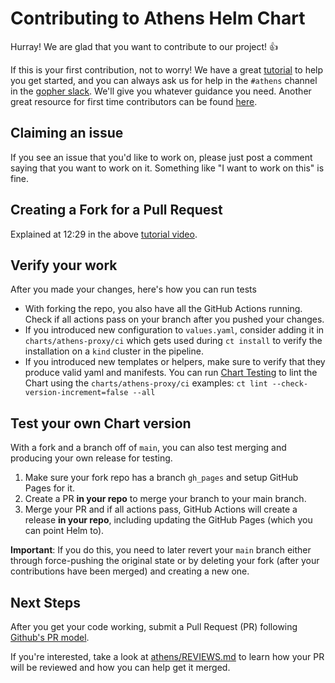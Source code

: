 # Contributing to Athens Helm Chart
Hurray! We are glad that you want to contribute to our project! 👍

If this is your first contribution, not to worry! We have a great [tutorial](https://www.youtube.com/watch?v=bgSDcTyysRc) 
to help you get started, and you can always ask us for help in the `#athens` channel in the 
[gopher slack](https://invite.slack.golangbridge.org/). We'll give you whatever guidance you need. Another great 
resource for first time contributors can be found 
[here](https://github.com/firstcontributions/first-contributions/blob/master/README.md).

## Claiming an issue
If you see an issue that you'd like to work on, please just post a comment saying that you want to work on it. 
Something like "I want to work on this" is fine.

## Creating a Fork for a Pull Request
Explained at 12:29 in the above [tutorial video](https://youtu.be/bgSDcTyysRc?t=749).

## Verify your work
After you made your changes, here's how you can run tests
- With forking the repo, you also have all the GitHub Actions running. Check if all actions pass on your branch after 
you pushed your changes.
- If you introduced new configuration to `values.yaml`, consider adding it in `charts/athens-proxy/ci` which 
gets used during `ct install` to verify the installation on a `kind` cluster in the pipeline.
- If you introduced new templates or helpers, make sure to verify that they produce valid yaml and manifests. You can 
run [Chart Testing](https://github.com/helm/chart-testing) to lint the Chart using the `charts/athens-proxy/ci` examples:
`ct lint --check-version-increment=false --all` 

## Test your own Chart version
With a fork and a branch off of `main`, you can also test merging and producing your own release for testing.
1. Make sure your fork repo has a branch `gh_pages` and setup GitHub Pages for it.
2. Create a PR **in your repo** to merge your branch to your main branch.
3. Merge your PR and if all actions pass, GitHub Actions will create a release **in your repo**, including updating the
GitHub Pages (which you can point Helm to).

**Important**: If you do this, you need to later revert your `main` branch either through force-pushing the original 
state or by deleting your fork (after your contributions have been merged) and creating a new one. 

## Next Steps

After you get your code working, submit a Pull Request (PR) following 
[Github's PR model](https://help.github.com/articles/about-pull-requests/).

If you're interested, take a look at [athens/REVIEWS.md](https://github.com/gomods/athens/blob/main/REVIEWS.md) to learn how
your PR will be reviewed and how you can help get it merged.
